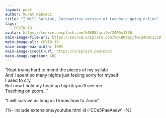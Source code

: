 ```yaml
---
layout: post
author: Murat Kahveci
title: "I Will Survive, Coronavirus version of teachers going online"
tags: 
  - COVID-19
avatar: https://source.unsplash.com/k0KRNtqcjfw/2400x1350
main-image-file-url: https://source.unsplash.com/k0KRNtqcjfw/2400x1350
main-image-alt: COVID-19
main-image-max-width: 100%
main-image-credit-url: https://unsplash.com/@cdc
main-image-caption: CDC
---
```


"Kept trying hard to mend the pieces of my syllabi <br>
And I spent so many nights just feeling sorry for myself <br>
I used to cry <br>
But now I hold my head up high & you’ll see me <br>
Teaching on zoom..." 

"I will survive as long as I know how to Zoom" 

<!--more-->

{%- include extensions/youtube.html id='CCe5PaeAeew' -%}